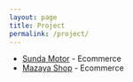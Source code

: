 ```yaml
---
layout: page
title: Project
permalink: /project/
---
```


- [Sunda Motor](http://sundamotor.com/) - Ecommerce
- [Mazaya Shop](http://mazayashop.co.id/) - Ecommerce